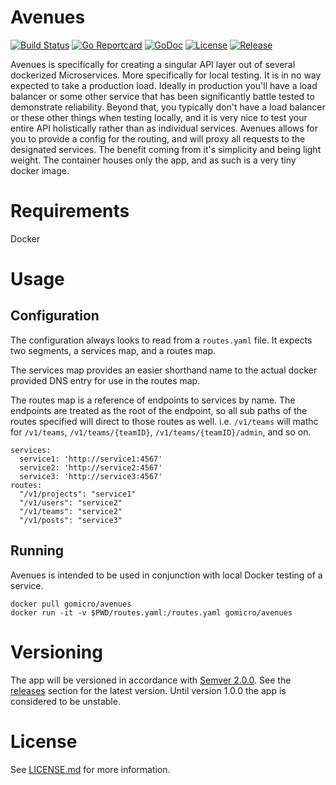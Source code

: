 # Avenues
[![Build Status](https://travis-ci.org/gomicro/avenues.svg)](https://travis-ci.org/gomicro/avenues)
[![Go Reportcard](https://goreportcard.com/badge/github.com/gomicro/avenues)](https://goreportcard.com/report/github.com/gomicro/avenues)
[![GoDoc](https://godoc.org/github.com/gomicro/avenues?status.svg)](https://godoc.org/github.com/gomicro/avenues)
[![License](https://img.shields.io/github/license/gomicro/avenues.svg)](https://github.com/gomicro/avenues/blob/master/LICENSE.md)
[![Release](https://img.shields.io/github/release/gomicro/avenues.svg)](https://github.com/gomicro/avenues/releases/latest)

Avenues is specifically for creating a singular API layer out of several dockerized Microservices.  More specifically for local testing.  It is in no way expected to take a production load.  Ideally in production you'll have a load balancer or some other service that has been significantly battle tested to demonstrate reliability. Beyond that, you typically don't have a load balancer or these other things when testing locally, and it is very nice to test your entire API holistically rather than as individual services. Avenues allows for you to provide a config for the routing, and will proxy all requests to the designated services. The benefit coming from it's simplicity and being light weight.  The container houses only the app, and as such is a very tiny docker image.

# Requirements
Docker

# Usage

## Configuration
The configuration always looks to read from a `routes.yaml` file.  It expects two segments, a services map, and a routes map.

The services map provides an easier shorthand name to the actual docker provided DNS entry for use in the routes map.

The routes map is a reference of endpoints to services by name.  The endpoints are treated as the root of the endpoint, so all sub paths of the routes specified will direct to those routes as well.  i.e. `/v1/teams` will mathc for `/v1/teams`, `/v1/teams/{teamID}`, `/v1/teams/{teamID}/admin`, and so on.

```
services:
  service1: 'http://service1:4567'
  service2: 'http://service2:4567'
  service3: 'http://service3:4567'
routes:
  "/v1/projects": "service1"
  "/v1/users": "service2"
  "/v1/teams": "service2"
  "/v1/posts": "service3"
```

## Running
Avenues is intended to be used in conjunction with local Docker testing of a service.

```
docker pull gomicro/avenues
docker run -it -v $PWD/routes.yaml:/routes.yaml gomicro/avenues
```

# Versioning
The app will be versioned in accordance with [Semver 2.0.0](http://semver.org).  See the [releases](https://github.com/gomicro/avenues/releases) section for the latest version.  Until version 1.0.0 the app is considered to be unstable.

# License
See [LICENSE.md](./LICENSE.md) for more information.
